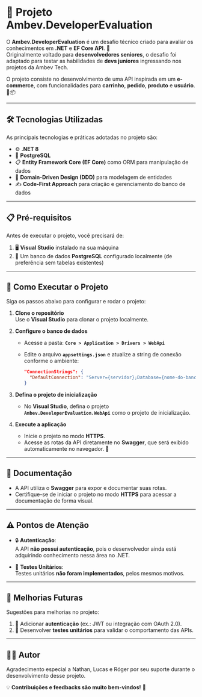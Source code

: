 # 🚀 Projeto Ambev.DeveloperEvaluation  

O **Ambev.DeveloperEvaluation** é um desafio técnico criado para avaliar os conhecimentos em **.NET** e **EF Core API**. 🎯  
Originalmente voltado para **desenvolvedores seniores**, o desafio foi adaptado para testar as habilidades de **devs juniores** ingressando nos projetos da Ambev Tech.  

O projeto consiste no desenvolvimento de uma API inspirada em um **e-commerce**, com funcionalidades para **carrinho**, **pedido**, **produto** e **usuário**. 🛒📦  

---

## 🛠️ Tecnologias Utilizadas  

As principais tecnologias e práticas adotadas no projeto são:  

- ⚙️ **.NET 8**  
- 🐘 **PostgreSQL**  
- 📋 **Entity Framework Core (EF Core)** como ORM para manipulação de dados  
- 🧩 **Domain-Driven Design (DDD)** para modelagem de entidades  
- ✍️ **Code-First Approach** para criação e gerenciamento do banco de dados  

---

## 📋 Pré-requisitos  

Antes de executar o projeto, você precisará de:  

1. 🖥️ **Visual Studio** instalado na sua máquina  
2. 🐘 Um banco de dados **PostgreSQL** configurado localmente (de preferência sem tabelas existentes)  

---

## 🚀 Como Executar o Projeto  

Siga os passos abaixo para configurar e rodar o projeto:  

1. **Clone o repositório**  
   Use o **Visual Studio** para clonar o projeto localmente.  

2. **Configure o banco de dados**  
   - Acesse a pasta: **`Core > Application > Drivers > WebApi`**  
   - Edite o arquivo **`appsettings.json`** e atualize a string de conexão conforme o ambiente:  

     ```json
     "ConnectionStrings": {
       "DefaultConnection": "Server={servidor};Database={nome-do-banco};User Id={usuário};Password={senha};TrustServerCertificate=True"
     }
     ```  

3. **Defina o projeto de inicialização**  
   - No **Visual Studio**, defina o projeto **`Ambev.DeveloperEvaluation.WebApi`** como o projeto de inicialização.  

4. **Execute a aplicação**  
   - Inicie o projeto no modo **HTTPS**.  
   - Acesse as rotas da API diretamente no **Swagger**, que será exibido automaticamente no navegador. 🧭  

---

## 📖 Documentação  

- A API utiliza o **Swagger** para expor e documentar suas rotas.  
- Certifique-se de iniciar o projeto no modo **HTTPS** para acessar a documentação de forma visual.  

---

## ⚠️ Pontos de Atenção  

- 🔒 **Autenticação**:  
  A API **não possui autenticação**, pois o desenvolvedor ainda está adquirindo conhecimento nessa área no .NET.  

- 🧪 **Testes Unitários**:  
  Testes unitários **não foram implementados**, pelos mesmos motivos.  

---

## 🔧 Melhorias Futuras  

Sugestões para melhorias no projeto:  

1. 🔐 Adicionar **autenticação** (ex.: JWT ou integração com OAuth 2.0).  
2. 🧪 Desenvolver **testes unitários** para validar o comportamento das APIs.  

---

## 👨‍💻 Autor  

Agradecimento especial a Nathan, Lucas e Róger por seu suporte durante o desenvolvimento desse projeto.

💡 **Contribuições e feedbacks são muito bem-vindos!** 🚀  
